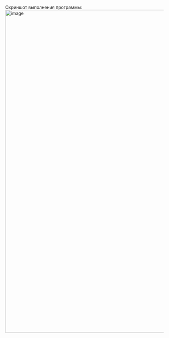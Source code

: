 Скриншот выполнения программы:
<img width="1680" height="1024" alt="image" src="https://github.com/user-attachments/assets/1b1044fd-2c1a-4d6a-bc9c-59b4ba8a6c26" />
